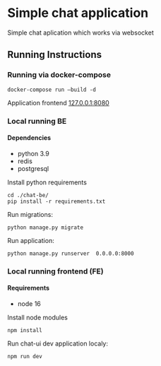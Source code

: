 # Simple chat application
Simple chat aplication which works via websocket


## Running Instructions

### Running via docker-compose
```
docker-compose run —build -d
```
Application frontend [127.0.0.1:8080](127.0.0.1:8080)

### Local running BE
#### Dependencies
* python 3.9
* redis 
* postgresql

Install python requirements
```
cd ./chat-be/
pip install -r requirements.txt
```

Run migrations:
```
python manage.py migrate
```

Run application:
```
python manage.py runserver  0.0.0.0:8000
```

### Local running frontend (FE)

#### Requirements
* node 16

Install node modules
```
npm install
```

Run chat-ui dev application localy:
```
npm run dev
```